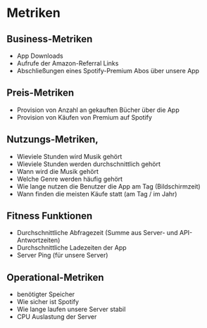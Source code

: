 # Metriken 

## Business-Metriken 
- App Downloads
- Aufrufe der Amazon-Referral Links
- Abschließungen eines Spotify-Premium Abos über unsere App

## Preis-Metriken
- Provision von Anzahl an gekauften Bücher über die App 
- Provision von Käufen von Premium auf Spotify

## Nutzungs-Metriken,
- Wieviele Stunden wird Musik gehört
- Wieviele Stunden werden durchschnittlich gehört
- Wann wird die Musik gehört
- Welche Genre werden häufig gehört
- Wie lange nutzen die Benutzer die App am Tag (Bildschirmzeit)
- Wann finden die meisten Käufe statt (am Tag / im Jahr)

## Fitness Funktionen
- Durchschnittliche Abfragezeit (Summe aus Server- und API-Antwortzeiten)
- Durchschnittliche Ladezeiten der App
- Server Ping (für unsere Server)

## Operational-Metriken
- benötigter Speicher 
- Wie sicher ist Spotify
- Wie lange laufen unsere Server stabil
- CPU Auslastung der Server
